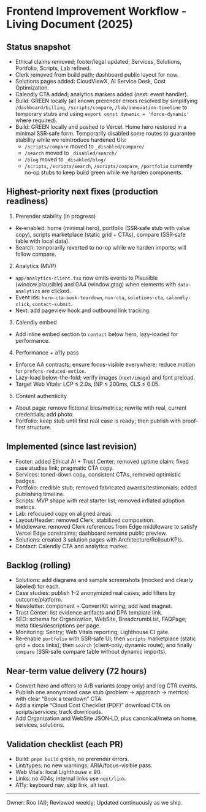 # Frontend Improvement Workflow - Living Document (2025)

## Status snapshot
- Ethical claims removed; footer/legal updated; Services, Solutions, Portfolio, Scripts, Lab refined.
- Clerk removed from build path; dashboard public layout for now.
- Solutions pages added: CloudViewX, AI Service Desk, Cost Optimization.
- Calendly CTA added; analytics markers added (next: event handler).
- Build: GREEN locally (all known prerender errors resolved by simplifying `/dashboard/billing`, `/scripts/compare`, `/lab/innovation-timeline` to temporary stubs and using `export const dynamic = 'force-dynamic'` where required).
- Build: GREEN locally and pushed to Vercel. Home hero restored in a minimal SSR‑safe form. Temporarily disabled some routes to guarantee stability while we reintroduce hardened UIs:
  - `/scripts/compare` moved to `_disabled/compare/`
  - `/search` moved to `_disabled/search/`
  - `/blog` moved to `_disabled/blog/`
  - `/scripts`, `/scripts/search`, `/scripts/compare`, `/portfolio` currently no‑op stubs to keep build green while we harden components.

## Highest-priority next fixes (production readiness)
1) Prerender stability (in progress)
- Re‑enabled: home (minimal hero), portfolio (SSR‑safe stub with value copy), scripts marketplace (static grid + CTAs), compare (SSR‑safe table with local data).
- Search: temporarily reverted to no-op while we harden imports; will follow compare.

2) Analytics (MVP)
- `app/analytics-client.tsx` now emits events to Plausible (window.plausible) and GA4 (window.gtag) when elements with `data-analytics` are clicked.
- Event ids: `hero-cta-book-teardown`, `nav-cta`, `solutions-cta`, `calendly-click`, `contact-submit`.
- Next: add pageview hook and outbound link tracking.

3) Calendly embed
- Add inline embed section to `contact` below hero, lazy-loaded for performance.

4) Performance + a11y pass
- Enforce AA contrasts; ensure focus-visible everywhere; reduce motion for `prefers-reduced-motion`.
- Lazy-load below-the-fold; verify images (`next/image`) and font preload.
- Target Web Vitals: LCP ≤ 2.0s, INP ≤ 200ms, CLS ≤ 0.05.

5) Content authenticity
- About page: remove fictional bios/metrics; rewrite with real, current credentials; add photo.
- Portfolio: keep stub until first real case is ready; then publish with proof-first structure.

## Implemented (since last revision)
- Footer: added Ethical AI + Trust Center; removed uptime claim; fixed case studies link; pragmatic CTA copy.
- Services: toned-down copy, consistent CTAs, removed optimistic badges.
- Portfolio: credible stub; removed fabricated awards/testimonials; added publishing timeline.
- Scripts: MVP shape with real starter list; removed inflated adoption metrics.
- Lab: refocused copy on aligned areas.
- Layout/Header: removed Clerk; stabilized composition.
 - Middleware: removed Clerk references from Edge middleware to satisfy Vercel Edge constraints; dashboard remains public preview.
- Solutions: created 3 solution pages with Architecture/Rollout/KPIs.
- Contact: Calendly CTA and analytics marker.

## Backlog (rolling)
- Solutions: add diagrams and sample screenshots (mocked and clearly labeled) for each.
- Case studies: publish 1–2 anonymized real cases; add filters by outcome/platform.
- Newsletter: component + ConvertKit wiring; add lead magnet.
- Trust Center: list evidence artifacts and DPA template link.
- SEO: schema for Organization, WebSite, BreadcrumbList, FAQPage; meta titles/descriptions per page.
- Monitoring: Sentry; Web Vitals reporting; Lighthouse CI gate.
 - Re‑enable `portfolio` with SSR‑safe UI; then `scripts` marketplace (static grid + docs links); then `search` (client-only, dynamic route); and finally `compare` (SSR‑safe compare table without dynamic imports).

## Near-term value delivery (72 hours)
- Convert hero and offers to A/B variants (copy only) and log CTR events.
- Publish one anonymized case stub (problem → approach → metrics) with clear “Book a teardown” CTA.
- Add a simple “Cloud Cost Checklist (PDF)” download CTA on scripts/services; track downloads.
- Add Organization and WebSite JSON‑LD, plus canonical/meta on home, services, solutions.

## Validation checklist (each PR)
- Build: `pnpm build` green, no prerender errors.
- Lint/types: no new warnings; ARIA/focus-visible pass.
- Web Vitals: local Lighthouse ≥ 90.
- Links: no 404s; internal links use `next/link`.
- A11y: keyboard nav, skip link, alt text.

---

Owner: Roo (AI); Reviewed weekly; Updated continuously as we ship.
